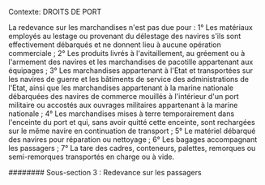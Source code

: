 Contexte: DROITS DE PORT

La redevance sur les marchandises n'est pas due pour : 1° Les matériaux employés au lestage ou provenant du délestage des navires s'ils sont effectivement débarqués et ne donnent lieu à aucune opération commerciale ; 2° Les produits livrés à l'avitaillement, au gréement ou à l'armement des navires et les marchandises de pacotille appartenant aux équipages ; 3° Les marchandises appartenant à l'Etat et transportées sur les navires de guerre et les bâtiments de service des administrations de l'Etat, ainsi que les marchandises appartenant à la marine nationale débarquées des navires de commerce mouillés à l'intérieur d'un port militaire ou accostés aux ouvrages militaires appartenant à la marine nationale ; 4° Les marchandises mises à terre temporairement dans l'enceinte du port et qui, sans avoir quitté cette enceinte, sont rechargées sur le même navire en continuation de transport ; 5° Le matériel débarqué des navires pour réparation ou nettoyage ; 6° Les bagages accompagnant les passagers ; 7° La tare des cadres, conteneurs, palettes, remorques ou semi-remorques transportés en charge ou à vide.

######## Sous-section 3 : Redevance sur les passagers